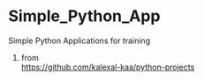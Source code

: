 # Simple_Python_App                   
Simple Python Applications for training                  
1) from                        
https://github.com/kalexal-kaa/python-projects                           

